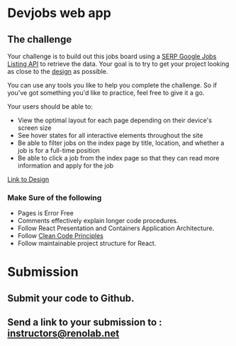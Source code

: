 # Devjobs web app


## The challenge

Your challenge is to build out this jobs board using a [SERP Google Jobs Listing API](https://serpapi.com/google-jobs-listing-api) to retrieve the data. Your goal is to try to get your project looking as close to the [design](https://www.figma.com/file/ivPJIvkzB4gOR0T4xazrq2/devjobs-web-app?type=design&node-id=0%3A1&t=TAj8Ycox9bWfZm3N-1) as possible.

You can use any tools you like to help you complete the challenge. So if you've got something you'd like to practice, feel free to give it a go.

Your users should be able to:

- View the optimal layout for each page depending on their device's screen size
- See hover states for all interactive elements throughout the site
- Be able to filter jobs on the index page by title, location, and whether a job is for a full-time position
- Be able to click a job from the index page so that they can read more information and apply for the job


[Link to Design](https://www.figma.com/file/ivPJIvkzB4gOR0T4xazrq2/devjobs-web-app?type=design&node-id=0%3A1&t=TAj8Ycox9bWfZm3N-1)

### Make Sure of the following

- Pages is Error Free
- Comments effectively explain longer code procedures.
- Follow React Presentation and Containers Application Architecture.
- Follow [Clean Code Principles](https://github.com/ryanmcdermott/clean-code-javascript)
- Follow maintainable project structure for React.

# Submission

## Submit your code to Github.

## Send a link to your submission to : [instructors@renolab.net](mailto:instructors@renolab.net)


